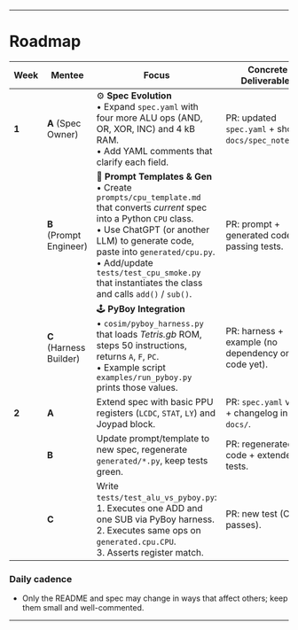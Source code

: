 
---


# Roadmap

| Week | Mentee | Focus | Concrete Deliverables |
|------|--------|-------|-----------------------|
| **1** | **A** (Spec Owner) | ⚙️  **Spec Evolution** <br>• Expand `spec.yaml` with four more ALU ops (AND, OR, XOR, INC) and 4 kB RAM.<br>• Add YAML comments that clarify each field. | PR: updated `spec.yaml` + short `docs/spec_notes.md`. |
|      | **B** (Prompt Engineer) | 📝 **Prompt Templates & Gen** <br>• Create `prompts/cpu_template.md` that converts *current* spec into a Python `CPU` class.<br>• Use ChatGPT (or another LLM) to generate code, paste into `generated/cpu.py`.<br>• Add/update `tests/test_cpu_smoke.py` that instantiates the class and calls `add()` / `sub()`. | PR: prompt + generated code + passing tests. |
|      | **C** (Harness Builder) | 🕹️ **PyBoy Integration** <br>• `cosim/pyboy_harness.py` that loads *Tetris.gb* ROM, steps 50 instructions, returns `A`, `F`, `PC`.<br>• Example script `examples/run_pyboy.py` prints those values. | PR: harness + example (no dependency on B’s code yet). |
| **2** | **A** | Extend spec with basic PPU registers (`LCDC`, `STAT`, `LY`) and Joypad block. | PR: `spec.yaml` v0.2 + changelog in `docs/`. |
|      | **B** | Update prompt/template to new spec, regenerate `generated/*.py`, keep tests green. | PR: regenerated code + extended tests. |
|      | **C** | Write `tests/test_alu_vs_pyboy.py`:<br>1. Executes one ADD and one SUB via PyBoy harness.<br>2. Executes same ops on `generated.cpu.CPU`.<br>3. Asserts register match. | PR: new test (CI passes). |

### Daily cadence

* Only the README and spec may change in ways that affect others; keep them small and well-commented.



---

